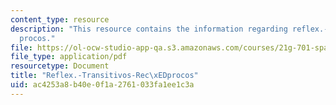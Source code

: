 ```yaml
---
content_type: resource
description: "This resource contains the information regarding reflex.-transitivos-rec\xED\
  procos."
file: https://ol-ocw-studio-app-qa.s3.amazonaws.com/courses/21g-701-spanish-i-fall-2003/ac4253a8b40e0f1a2761033fa1ee1c3a_MIT21G_701F03_13reflex.pdf
file_type: application/pdf
resourcetype: Document
title: "Reflex.-Transitivos-Rec\xEDprocos"
uid: ac4253a8-b40e-0f1a-2761-033fa1ee1c3a
---
```

